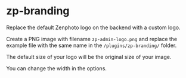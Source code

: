 zp-branding
===========

Replace the default Zenphoto logo on the backend with a custom logo.

Create a PNG image with filename <code>zp-admin-logo.png</code> and replace the example file with the same name in the <code>/plugins/zp-branding/</code> folder.
 
The default size of your logo will be the original size of your image.

You can change the width in the options.
